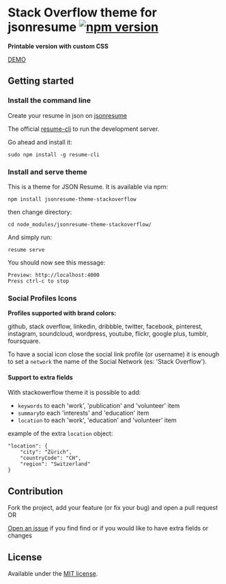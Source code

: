 # Stack Overflow theme for jsonresume [![npm version](https://badge.fury.io/js/jsonresume-theme-stackoverflow.svg)](http://badge.fury.io/js/jsonresume-theme-stackoverflow)

**Printable version with custom CSS**

[DEMO](https://themes.jsonresume.org/stackoverflow)

## Getting started

### Install the command line

Create your resume in json on [jsonresume](https://jsonresume.org)

The official [resume-cli](https://github.com/jsonresume/resume-cli) to run the development server.

Go ahead and install it:

```
sudo npm install -g resume-cli
```
### Install and serve theme

This is a theme for JSON Resume. It is available via npm:

```
npm install jsonresume-theme-stackoverflow
```

then change directory: 

`cd node_modules/jsonresume-theme-stackoverflow/`

And simply run:

```
resume serve
```

You should now see this message:

```
Preview: http://localhost:4000
Press ctrl-c to stop
```

### Social Profiles Icons

**Profiles supported with brand colors:**

github, stack overflow, linkedin, dribbble, twitter, facebook, pinterest, instagram, soundcloud, wordpress, youtube, flickr, google plus, tumblr, foursquare.

To have a social icon close the social link profile (or username) it is enough to set a `network` the name of the Social Network (es: 'Stack Overflow').

#### Support to extra fields

With stackowerflow theme it is possible to add:

- `keywords` to each 'work', 'publication' and 'volunteer' item
- `summary`to each 'interests' and 'education' item
- `location` to each 'work', 'education' and 'volunteer' item

example of the extra `location` object: 

```
"location": {
	"city": "Zürich",
	"countryCode": "CH",
	"region": "Switzerland"
} 
```

## Contribution

Fork the project, add your feature (or fix your bug) and open a pull request OR

[Open an issue](https://github.com/francescoes/jsonresume-theme-stackoverflow/issues/new) if you find find or if you would like to have extra fields or changes 

## License

Available under the [MIT license](http://opensource.org/licenses/mit-license.php).
